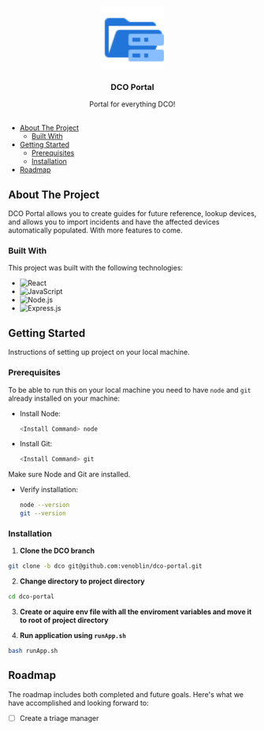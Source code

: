 <br/>
<div align="center">
<a href="https://github.com/user/repo">
<img src=".project-images/project-logo.svg" alt="Logo" height="128px">
</a>
<h3 align="center">DCO Portal</h3>
<p align="center">
 Portal for everything DCO!
<br/>
<br/>
</div>

- [About The Project](#about-the-project)
  - [Built With](#built-with)
- [Getting Started](#getting-started)
  - [Prerequisites](#prerequisites)
  - [Installation](#installation)
- [Roadmap](#roadmap)

## About The Project

DCO Portal allows you to create guides for future reference, lookup devices, and allows you to import incidents and have the affected devices automatically populated. With more features to come.

### Built With

This project was built with the following technologies:

- <img src="https://img.shields.io/badge/React-%2320232a.svg?logo=react&logoColor=%2361DAFB" alt="React" />
- <img src="https://img.shields.io/badge/JavaScript-F7DF1E?logo=javascript&logoColor=000" alt="JavaScript" />
- <img src="https://img.shields.io/badge/Node.js-6DA55F?logo=node.js&logoColor=white" alt="Node.js" />
- <img src="https://img.shields.io/badge/Express.js-%23404d59.svg?logo=express&logoColor=%2361DAFB" alt="Express.js" />

## Getting Started

Instructions of setting up project on your local machine.

### Prerequisites

To be able to run this on your local machine you need to have `node` and `git` already installed on your machine:

- Install Node:

  ```sh
  <Install Command> node
  ```

- Install Git:

  ```sh
  <Install Command> git
  ```

Make sure Node and Git are installed.

- Verify installation:
  ```sh
  node --version
  git --version
  ```

### Installation

1. **Clone the DCO branch**

```sh
git clone -b dco git@github.com:venoblin/dco-portal.git
```

2. **Change directory to project directory**

```sh
cd dco-portal
```

3. **Create or aquire env file with all the enviroment variables and move it to root of project directory**

4. **Run application using `runApp.sh`**

```sh
bash runApp.sh
```

## Roadmap

The roadmap includes both completed and future goals. Here's what we have accomplished and looking forward to:

- [ ] Create a triage manager
